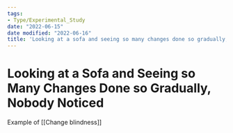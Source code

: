 ```yaml
---
tags:
- Type/Experimental_Study
date: "2022-06-15"
date modified: "2022-06-16"
title: 'Looking at a sofa and seeing so many changes done so gradually, nobody noticed'
---
```


# Looking at a Sofa and Seeing so Many Changes Done so Gradually, Nobody Noticed
Example of [[Change blindness]]
